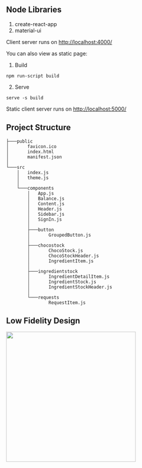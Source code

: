 ## Node Libraries

1. create-react-app
1. material-ui

Client server runs on [http://localhost:4000/](http://localhost:4000/)

You can also view as static page:

1. Build

```
npm run-script build
```

2. Serve

```
serve -s build
```

Static client server runs on [http://localhost:5000/](http://localhost:5000/)

## Project Structure

```
├───public
│       favicon.ico
│       index.html
│       manifest.json
│
└───src
    │   index.js
    │   theme.js
    │
    └───components
        │   App.js
        │   Balance.js
        │   Content.js
        │   Header.js
        │   Sidebar.js
        │   SignIn.js
        │
        ├───button
        │       GroupedButton.js
        │
        ├───chocostock
        │       ChocoStock.js
        │       ChocoStockHeader.js
        │       IngredientItem.js
        │
        ├───ingredientstock
        │       IngredientDetailItem.js
        │       IngredientStock.js
        │       IngredientStockHeader.js
        │
        └───requests
                RequestItem.js
```

## Low Fidelity Design

<img src="./client/screenshot/lofi.png" width="350px">
